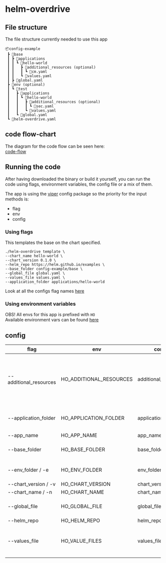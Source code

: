 # helm-overdrive

## File structure
The file structure currently needed to use this app
``` tree
📦config-example
 ┣ 📂base
 ┃ ┣ 📂applications
 ┃ ┃ ┗ 📂hello-world
 ┃ ┃   ┣ 📂additional_resources (optional)
 ┃ ┃   ┃ ┗ 📜cm.yaml
 ┃ ┃   ┗ 📜values.yaml
 ┃ ┣ 📜global.yaml
 ┣ 📂env (optional)
 ┃ ┗ 📂test
 ┃   ┣ 📂applications
 ┃   ┃ ┗ 📂hello-world
 ┃   ┃   ┣ 📂additional_resources (optional)
 ┃   ┃   ┃ ┗ 📜sec.yaml
 ┃   ┃   ┗ 📜values.yaml
 ┃   ┗ 📜global.yaml
 ┗ 📜helm-overdrive.yaml
```

## code flow-chart
The diagram for the code flow can be seen here:<br>
[code-flow](docs/code-diagram.drawio.svg)

## Running the code
After having downloaded the binary or build it yourself, you can run the code using flags, environment variables, the config file or a mix of them.

The app is using the [viper](https://github.com/spf13/viper/) config package
so the priority for the input methods is:
  - flag
  - env
  - config

### Using flags
This templates the base on the chart specified.
```
./helm-overdrive template \
--chart_name hello-world \
--chart_version 0.1.0 \
--helm_repo https://helm.github.io/examples \
--base_folder config-example/base \
--global_file global.yaml \
--values_file values.yaml \
--application_folder applications/hello-world
```

Look at all the configs flag names [here](#config)

### Using environment variables
OBS! All envs for this app is prefixed with `HO`<br>
Available environment vars can be found [here](#config)

## config
| flag | env | config | description |
|------|-----|--------|-------------|
| --additional_resources | HO_ADDITIONAL_RESOURCES | additional_resources | Path to the folder that contains the additional resources, this has to be located within the <application_folder>, Same in base and env folders |
| --application_folder | HO_APPLICATION_FOLDER | application_folder | Path to the folder that contains the application, Same in base and env folders |
| --app_name | HO_APP_NAME | app_name | Name of the release |
| --base_folder | HO_BASE_FOLDER | base_folder | Path the folder containing the base config |
| --env_folder / -e | HO_ENV_FOLDER | env_folder | Name of the environment folder you with to deploy |
| --chart_version / -v | HO_CHART_VERSION | chart_version | Chart version |
| --chart_name / -n | HO_CHART_NAME | chart_name | Chart |
| --global_file | HO_GLOBAL_FILE | global_file | Name of the global files, same in base and env folders |
| --helm_repo | HO_HELM_REPO | helm_repo | Repo url |
| --values_file | HO_VALUE_FILES | values_file | Name of the value files in the application folder, Same in base and env folders |
